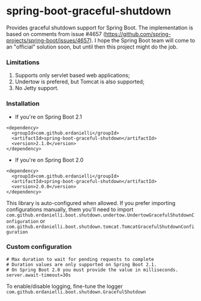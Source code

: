 # spring-boot-graceful-shutdown
Provides graceful shutdown support for Spring Boot.
The implementation is based on comments from issue #4657 (https://github.com/spring-projects/spring-boot/issues/4657).
I hope the Spring Boot team will come to an "official" solution soon, but until then this project might do the job. 

### Limitations

1. Supports only servlet based web applications;
2. Undertow is prefered, but Tomcat is also supported;
3. No Jetty support.

### Installation

- If you're on Spring Boot 2.1
```
<dependency>
  <groupId>com.github.erdanielli</groupId>
  <artifactId>spring-boot-graceful-shutdown</artifactId>
  <version>2.1.0</version>
</dependency>
```
- If you're on Spring Boot 2.0
```
<dependency>
  <groupId>com.github.erdanielli</groupId>
  <artifactId>spring-boot-graceful-shutdown</artifactId>
  <version>2.0.0</version>
</dependency>
```

This library is auto-configured when allowed. If you prefer importing configurations manually,
them you'll need to import `com.github.erdanielli.boot.shutdown.undertow.UndertowGracefulShutdownConfiguration` 
or `com.github.erdanielli.boot.shutdown.tomcat.TomcatGracefulShutdownConfiguration`

### Custom configuration

```
# Max duration to wait for pending requests to complete
# Duration values are only supported on Spring Boot 2.1.
# On Spring Boot 2.0 you must provide the value in milliseconds.
server.await-timeout=30s    
```

To enable/disable logging, fine-tune the logger `com.github.erdanielli.boot.shutdown.GracefulShutdown`